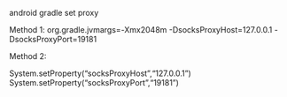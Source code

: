 android gradle set proxy

Method 1:
org.gradle.jvmargs=-Xmx2048m -DsocksProxyHost=127.0.0.1 -DsocksProxyPort=19181

Method 2:

System.setProperty(“socksProxyHost”,“127.0.0.1”)
System.setProperty(“socksProxyPort”,“19181”)

